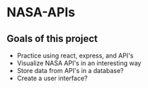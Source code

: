 # NASA-APIs

## Goals of this project
- Practice using react, express, and API's
- Visualize NASA API's in an interesting way
- Store data from API's in a database?
- Create a user interface?
